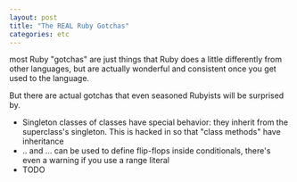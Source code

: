 ```yaml
---
layout: post
title: "The REAL Ruby Gotchas"
categories: etc
---
```


most Ruby "gotchas" are just things that Ruby does a little differently from
other languages, but are actually wonderful and consistent once you get used to
the language.

But there are actual gotchas that even seasoned Rubyists will be surprised by.

* Singleton classes of classes have special behavior: they inherit from the
  superclass's singleton. This is hacked in so that "class methods" have
  inheritance
* .. and ... can be used to define flip-flops inside conditionals, there's even
  a warning if you use a range literal
* TODO
